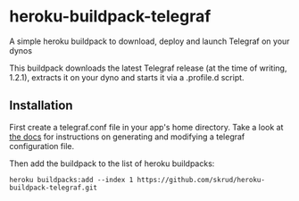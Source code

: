 # heroku-buildpack-telegraf
A simple heroku buildpack to download, deploy and launch Telegraf on your dynos

This buildpack downloads the latest Telegraf release (at the time of writing, 1.2.1), extracts it on your dyno and starts it via a .profile.d script.

## Installation
First create a telegraf.conf file in your app's home directory. Take a look at [the docs](https://github.com/influxdata/telegraf/blob/master/docs/CONFIGURATION.md) for instructions on generating and modifying a telegraf configuration file.

Then add the buildpack to the list of heroku buildpacks:

    heroku buildpacks:add --index 1 https://github.com/skrud/heroku-buildpack-telegraf.git


